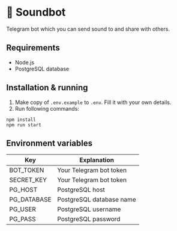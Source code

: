 # 🤖 Soundbot

Telegram bot which you can send sound to and share with others.

## Requirements

- Node.js
- PostgreSQL database

## Installation & running

1. Make copy of `.env.example` to `.env`. Fill it with your own details.
2. Run following commands:

```
npm install
npm run start
```

## Environment variables

| Key                | Explanation                                    |
| ------------------ | ---------------------------------------------- |
| BOT_TOKEN          | Your Telegram bot token                        |
| SECRET_KEY         | Your Telegram bot token                        |
| PG_HOST            | PostgreSQL host                                |
| PG_DATABASE        | PostgreSQL database name                       |
| PG_USER            | PostgreSQL username                            |
| PG_PASS            | PostgreSQL password                            |
